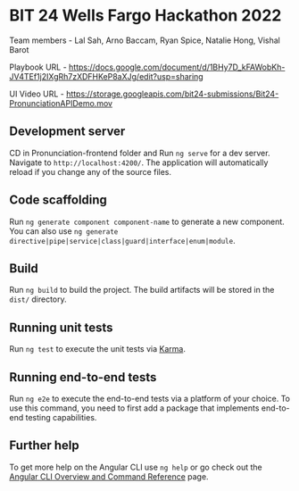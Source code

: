 # BIT 24 Wells Fargo Hackathon 2022
Team members - Lal Sah, Arno Baccam, Ryan Spice, Natalie Hong, Vishal Barot

Playbook URL - https://docs.google.com/document/d/1BHy7D_kFAWobKh-JV4TEf1j2IXgRh7zXDFHKeP8aXJg/edit?usp=sharing

UI Video URL - https://storage.googleapis.com/bit24-submissions/Bit24-PronunciationAPIDemo.mov

## Development server

CD in Pronunciation-frontend folder and Run `ng serve` for a dev server. Navigate to `http://localhost:4200/`. The application will automatically reload if you change any of the source files.

## Code scaffolding

Run `ng generate component component-name` to generate a new component. You can also use `ng generate directive|pipe|service|class|guard|interface|enum|module`.

## Build

Run `ng build` to build the project. The build artifacts will be stored in the `dist/` directory.

## Running unit tests

Run `ng test` to execute the unit tests via [Karma](https://karma-runner.github.io).

## Running end-to-end tests

Run `ng e2e` to execute the end-to-end tests via a platform of your choice. To use this command, you need to first add a package that implements end-to-end testing capabilities.

## Further help

To get more help on the Angular CLI use `ng help` or go check out the [Angular CLI Overview and Command Reference](https://angular.io/cli) page.
